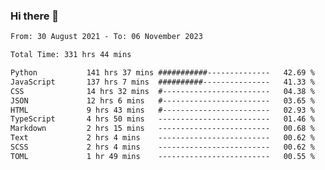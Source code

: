 ### Hi there 👋

<!--
**dominoto/dominoto** is a ✨ _special_ ✨ repository because its `README.md` (this file) appears on your GitHub profile.

Here are some ideas to get you started:

- 🔭 I’m currently working on ...
- 🌱 I’m currently learning ...
- 👯 I’m looking to collaborate on ...
- 🤔 I’m looking for help with ...
- 💬 Ask me about ...
- 📫 How to reach me: ...
- 😄 Pronouns: ...
- ⚡ Fun fact: ...
-->
<!--START_SECTION:waka-->

```txt
From: 30 August 2021 - To: 06 November 2023

Total Time: 331 hrs 44 mins

Python           141 hrs 37 mins ###########--------------   42.69 %
JavaScript       137 hrs 7 mins  ##########---------------   41.33 %
CSS              14 hrs 32 mins  #------------------------   04.38 %
JSON             12 hrs 6 mins   #------------------------   03.65 %
HTML             9 hrs 43 mins   #------------------------   02.93 %
TypeScript       4 hrs 50 mins   -------------------------   01.46 %
Markdown         2 hrs 15 mins   -------------------------   00.68 %
Text             2 hrs 4 mins    -------------------------   00.62 %
SCSS             2 hrs 4 mins    -------------------------   00.62 %
TOML             1 hr 49 mins    -------------------------   00.55 %
```

<!--END_SECTION:waka-->
